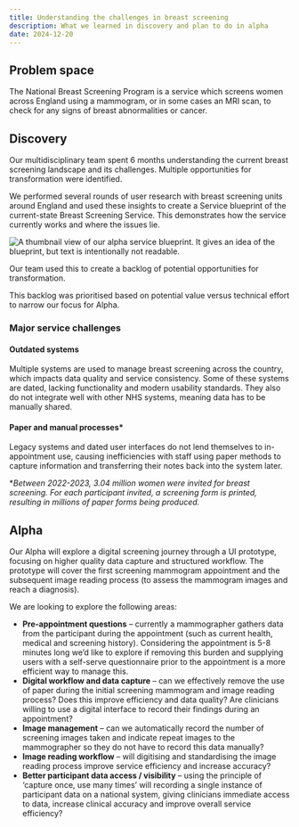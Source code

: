 ```yaml
---
title: Understanding the challenges in breast screening
description: What we learned in discovery and plan to do in alpha
date: 2024-12-20
---
```


## Problem space

The National Breast Screening Program is a service which screens women across England using a mammogram, or in some cases an MRI scan, to check for any signs of breast abnormalities or cancer.

## Discovery

Our multidisciplinary team spent 6 months understanding the current breast screening landscape and its challenges. Multiple opportunities for transformation were identified.

We performed several rounds of user research with breast screening units around England and used these insights to create a Service blueprint of the current-state Breast Screening Service. This demonstrates how the service currently works and where the issues lie.

![A thumbnail view of our alpha service blueprint. It gives an idea of the blueprint, but text is intentionally not readable.](manage-breast-screening-alpha-blueprint.png "Our alpha service blueprint")

Our team used this to create a backlog of potential opportunities for transformation.

This backlog was prioritised based on potential value versus technical effort to narrow our focus for Alpha.

### Major service challenges

#### Outdated systems

Multiple systems are used to manage breast screening across the country, which impacts data quality and service consistency. Some of these systems are dated, lacking functionality and modern usability standards. They also do not integrate well with other NHS systems, meaning data has to be manually shared.

#### Paper and manual processes*

Legacy systems and dated user interfaces do not lend themselves to in-appointment use, causing inefficiencies with staff using paper methods to capture information and transferring their notes back into the system later.

**Between 2022-2023, 3.04 million women were invited for breast screening. For each participant invited, a screening form is printed, resulting in millions of paper forms being produced.*

## Alpha

Our Alpha will explore a digital screening journey through a UI prototype, focusing on higher quality data capture and structured workflow.  The prototype will cover the first screening mammogram appointment and the subsequent image reading process (to assess the mammogram images and reach a diagnosis).

We are looking to explore the following areas:

* **Pre-appointment questions** – currently a mammographer gathers data from the participant during the appointment (such as current health, medical and screening history). Considering the appointment is 5-8 minutes long we’d like to explore if removing this burden and supplying users with a self-serve questionnaire prior to the appointment is a more efficient way to manage this.
* **Digital workflow and data capture** – can we effectively remove the use of paper during the initial screening mammogram and image reading process?  Does this improve efficiency and data quality? Are clinicians willing to use a digital interface to record their findings during an appointment?
* **Image management** – can we automatically record the number of screening images taken  and indicate repeat images to the mammographer so they do not have to record this data manually?
* **Image reading workflow** – will digitising and standardising the image reading process improve service efficiency and increase accuracy?
* **Better participant data access / visibility** – using the principle of ‘capture once, use many times’ will recording a single instance of participant data on a national system, giving clinicians immediate access to data, increase clinical accuracy and improve overall service efficiency?
